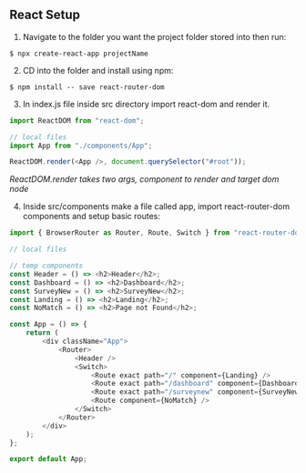 ## React Setup

1. Navigate to the folder you want the project folder stored into then run:

```
$ npx create-react-app projectName
```

2. CD into the folder and install using npm:

```
$ npm install -- save react-router-dom
```

3. In index.js file inside src directory import react-dom and render it.

```javascript
import ReactDOM from "react-dom";

// local files
import App from "./components/App";

ReactDOM.render(<App />, document.querySelector("#root"));
```

_ReactDOM.render takes two args, component to render and target dom node_

4. Inside src/components make a file called app, import react-router-dom components and setup basic routes:

```javascript
import { BrowserRouter as Router, Route, Switch } from "react-router-dom";

// local files

// temp components
const Header = () => <h2>Header</h2>;
const Dashboard = () => <h2>Dashboard</h2>;
const SurveyNew = () => <h2>SurveyNew</h2>;
const Landing = () => <h2>Landing</h2>;
const NoMatch = () => <h2>Page not Found</h2>;

const App = () => {
    return (
        <div className="App">
            <Router>
                <Header />
                <Switch>
                    <Route exact path="/" component={Landing} />
                    <Route exact path="/dashboard" component={Dashboard} />
                    <Route exact path="/surveynew" component={SurveyNew} />
                    <Route component={NoMatch} />
                </Switch>
            </Router>
        </div>
    );
};

export default App;
```
